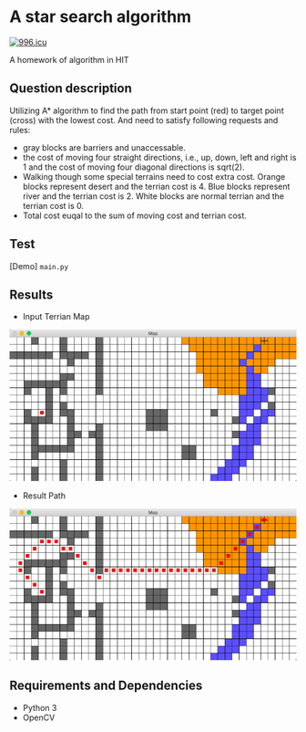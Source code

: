 # A star search algorithm

[![996.icu](https://img.shields.io/badge/link-996.icu-red.svg)](https://996.icu)

A homework of algorithm in HIT 

## Question description
Utilizing A* algorithm to find the path from start point (red) to target point (cross) with the lowest cost. And need to satisfy following requests and rules:

* gray blocks are barriers and unaccessable.
* the cost of moving four straight directions, i.e., up, down, left and right is 1 and the cost of moving four diagonal directions is sqrt(2).
* Walking though some special terrains need to cost extra cost. Orange blocks represent desert and the terrian cost is 4. Blue blocks represent river and the terrian cost is 2. White blocks are normal terrian and the terrian cost is 0.
* Total cost euqal to the sum of moving cost and terrian cost.

## Test
[Demo] `main.py`

## Results
* Input Terrian Map

![](https://github.com/GuoShi28/A-star-search-algorithm/blob/master/images/input_map.png)  


* Result Path

![](https://github.com/GuoShi28/A-star-search-algorithm/blob/master/images/output_map.png) 

## Requirements and Dependencies

* Python 3
* OpenCV
